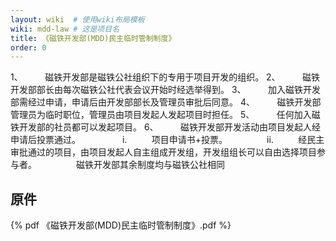 ```yaml
---
layout: wiki  # 使用wiki布局模板
wiki: mdd-law # 这是项目名
title: 《磁铁开发部(MDD)民主临时管制制度》
order: 0
---
```

1、         磁铁开发部是磁铁公社组织下的专用于项目开发的组织。
2、         磁铁开发部部长由每次磁铁公社代表会议开始时经选举得到。
3、         加入磁铁开发部需经过申请，申请后由开发部部长及管理员审批后同意。
4、         磁铁开发部管理员为临时职位，管理员由项目发起人发起项目时担任。
5、         任何加入磁铁开发部的社员都可以发起项目。
6、         磁铁开发部开发活动由项目发起人经申请后投票通过。
                i.          项目申请书+投票。
               ii.          经民主审批通过的项目，由项目发起人自主组成开发组，开发组组长可以自由选择项目参与者。
               
磁铁开发部其余制度均与磁铁公社相同

## 原件
{% pdf 《磁铁开发部(MDD)民主临时管制制度》.pdf %}